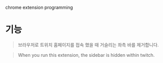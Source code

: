 chrome extension programming

# 기능
> 브라우저로 트위치 홈페이지를 접속 했을 때 거슬리는 좌측 바를 제거합니다.

> When you run this extension, the sidebar is hidden within twitch.
